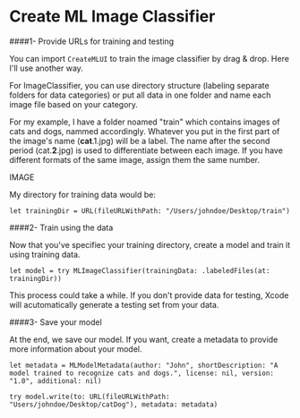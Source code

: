 # Create ML Image Classifier

####1- Provide URLs for training and testing

You can import `CreateMLUI` to train the image classifier by drag & drop. Here I'll use another way.

For ImageClassifier, you can use directory structure (labeling separate folders for data categories) or put all data in one folder and name each image file based on your category. 

For my example, I have a folder noamed "train" which contains images of cats and dogs, nammed accordingly. Whatever you put in the first part of the image's name (**cat**.1.jpg) will be a label. The name after the second period (cat.**2**.jpg) is used to differentiate between each image. If you have different formats of the same image, assign them the same number.

IMAGE

My directory for training data would be:

`let trainingDir = URL(fileURLWithPath: "/Users/johndoe/Desktop/train")`

####2- Train using the data

Now that you've specifiec your training directory, create a model and train it using training data.

`let model = try MLImageClassifier(trainingData: .labeledFiles(at: trainingDir))`

This process could take a while. If you don't provide data for testing, Xcode will acutomatically generate a testing set from your data. 

####3- Save your model

At the end, we save our model. If you want, create a metadata to provide more information about your model.

```
let metadata = MLModelMetadata(author: "John", shortDescription: "A model trained to recognize cats and dogs.", license: nil, version: "1.0", additional: nil)

try model.write(to: URL(fileURLWithPath: "Users/johndoe/Desktop/catDog"), metadata: metadata)
```